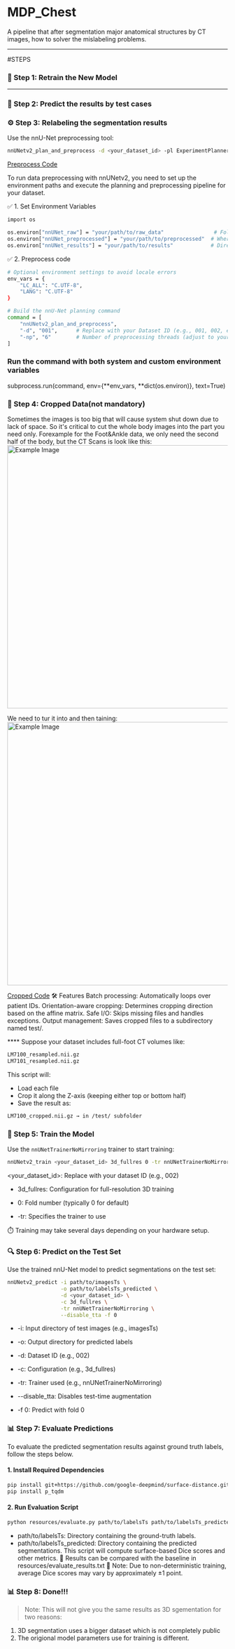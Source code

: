 # MDP_Chest


A pipeline that after segmentation major anatomical structures by CT images, how to solver the mislabeling problems.  

---
#STEPS
### 🔧 Step 1: Retrain the New Model


---

### 📁 Step 2: Predict the results by test cases



### ⚙️ Step 3: Relabeling the segmentation results

Use the nnU-Net preprocessing tool:
```bash
nnUNetv2_plan_and_preprocess -d <your_dataset_id> -pl ExperimentPlanner -c 3d_fullres -np 2
```
[Preprocess Code](https://github.com/XingyangCui/UMTRI_3D_Segmentation/blob/main/Code/Preprocess.ipynb)

To run data preprocessing with nnUNetv2, you need to set up the environment paths and execute the planning and preprocessing pipeline for your dataset.

✅ 1. Set Environment Variables
```bash
import os

os.environ["nnUNet_raw"] = "your/path/to/raw_data"                # Folder containing your DatasetXXX folder
os.environ["nnUNet_preprocessed"] = "your/path/to/preprocessed"  # Where preprocessed data will be stored
os.environ["nnUNet_results"] = "your/path/to/results"            # Directory for trained models and logs
```

✅ 2. Preprocess code
```bash
# Optional environment settings to avoid locale errors
env_vars = {
    "LC_ALL": "C.UTF-8",
    "LANG": "C.UTF-8"
}

# Build the nnU-Net planning command
command = [
    "nnUNetv2_plan_and_preprocess",
    "-d", "001",      # Replace with your Dataset ID (e.g., 001, 002, etc.)
    "-np", "6"        # Number of preprocessing threads (adjust to your CPU)
]
```
### Run the command with both system and custom environment variables
subprocess.run(command, env={**env_vars, **dict(os.environ)}, text=True)

### 🧠 Step 4: Cropped Data(not mandatory)
Sometimes the images is too big that will cause system shut down due to lack of space. So it's critical to cut the whole body images into the part you need only.
Forexample for the Foot&Ankle data, we only need the second half of the body, but the CT Scans is look like this:
<img src="Images/2.png" alt="Example Image" width="600"/>

We need to tur it into and then taining:
<img src="Images/3.png" alt="Example Image" width="600"/>


[Cropped Code](https://github.com/XingyangCui/UMTRI_3D_Segmentation/blob/main/Code/Cropped.ipynb)
🛠️ Features
Batch processing: Automatically loops over patient IDs.
Orientation-aware cropping: Determines cropping direction based on the affine matrix.
Safe I/O: Skips missing files and handles exceptions.
Output management: Saves cropped files to a subdirectory named test/.

**** Suppose your dataset includes full-foot CT volumes like:
```bash
LM7100_resampled.nii.gz
LM7101_resampled.nii.gz
```

This script will:
- Load each file
- Crop it along the Z-axis (keeping either top or bottom half)
- Save the result as:
```bash
LM7100_cropped.nii.gz → in /test/ subfolder
```


### 🧠 Step 5: Train the Model

Use the `nnUNetTrainerNoMirroring` trainer to start training:

```bash
nnUNetv2_train <your_dataset_id> 3d_fullres 0 -tr nnUNetTrainerNoMirroring
```
<your_dataset_id>: Replace with your dataset ID (e.g., 002)

* 3d_fullres: Configuration for full-resolution 3D training

* 0: Fold number (typically 0 for default)

* -tr: Specifies the trainer to use

⏱️ Training may take several days depending on your hardware setup.

### 🔍 Step 6: Predict on the Test Set

Use the trained nnU-Net model to predict segmentations on the test set:

```bash
nnUNetv2_predict -i path/to/imagesTs \
                 -o path/to/labelsTs_predicted \
                 -d <your_dataset_id> \
                 -c 3d_fullres \
                 -tr nnUNetTrainerNoMirroring \
                 --disable_tta -f 0
```
* -i: Input directory of test images (e.g., imagesTs)

* -o: Output directory for predicted labels

* -d: Dataset ID (e.g., 002)

* -c: Configuration (e.g., 3d_fullres)

* -tr: Trainer used (e.g., nnUNetTrainerNoMirroring)

* --disable_tta: Disables test-time augmentation

* -f 0: Predict with fold 0


### 📊 Step 7: Evaluate Predictions

To evaluate the predicted segmentation results against ground truth labels, follow the steps below.

#### 1. Install Required Dependencies

```bash
pip install git+https://github.com/google-deepmind/surface-distance.git
pip install p_tqdm
```
#### 2. Run Evaluation Script
```bash
python resources/evaluate.py path/to/labelsTs path/to/labelsTs_predicted
```
* path/to/labelsTs: Directory containing the ground-truth labels.
* path/to/labelsTs_predicted: Directory containing the predicted segmentations.
This script will compute surface-based Dice scores and other metrics.
📄 Results can be compared with the baseline in resources/evaluate_results.txt
🎯 Note: Due to non-deterministic training, average Dice scores may vary by approximately ±1 point.

### 📊 Step 8: Done!!!

> Note: This will not give you the same results as 3D sgementation for two reasons:
1. 3D segmentation uses a bigger dataset which is not completely public
2. The origional model parameters use for training is different.

